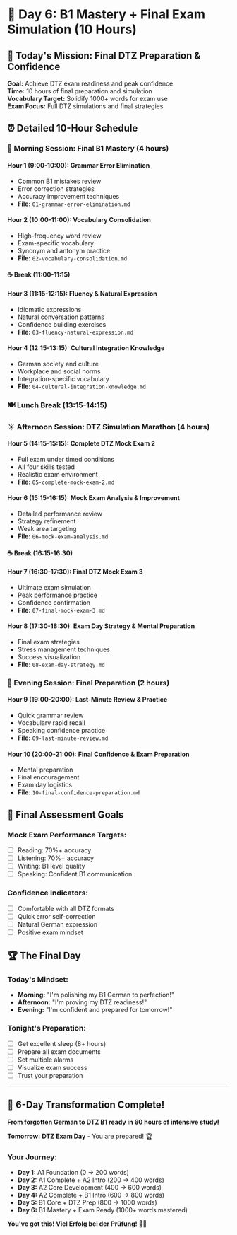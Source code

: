 # 📅 Day 6: B1 Mastery + Final Exam Simulation (10 Hours)

## 🎯 **Today's Mission: Final DTZ Preparation & Confidence**

**Goal:** Achieve DTZ exam readiness and peak confidence  
**Time:** 10 hours of final preparation and simulation  
**Vocabulary Target:** Solidify 1000+ words for exam use  
**Exam Focus:** Full DTZ simulations and final strategies  

## ⏰ **Detailed 10-Hour Schedule**

### **🌅 Morning Session: Final B1 Mastery (4 hours)**

#### **Hour 1 (9:00-10:00): Grammar Error Elimination**
- Common B1 mistakes review
- Error correction strategies
- Accuracy improvement techniques
- **File:** `01-grammar-error-elimination.md`

#### **Hour 2 (10:00-11:00): Vocabulary Consolidation**
- High-frequency word review
- Exam-specific vocabulary
- Synonym and antonym practice
- **File:** `02-vocabulary-consolidation.md`

#### **☕ Break (11:00-11:15)**

#### **Hour 3 (11:15-12:15): Fluency & Natural Expression**
- Idiomatic expressions
- Natural conversation patterns
- Confidence building exercises
- **File:** `03-fluency-natural-expression.md`

#### **Hour 4 (12:15-13:15): Cultural Integration Knowledge**
- German society and culture
- Workplace and social norms
- Integration-specific vocabulary
- **File:** `04-cultural-integration-knowledge.md`

### **🍽️ Lunch Break (13:15-14:15)**

### **☀️ Afternoon Session: DTZ Simulation Marathon (4 hours)**

#### **Hour 5 (14:15-15:15): Complete DTZ Mock Exam 2**
- Full exam under timed conditions
- All four skills tested
- Realistic exam environment
- **File:** `05-complete-mock-exam-2.md`

#### **Hour 6 (15:15-16:15): Mock Exam Analysis & Improvement**
- Detailed performance review
- Strategy refinement
- Weak area targeting
- **File:** `06-mock-exam-analysis.md`

#### **☕ Break (16:15-16:30)**

#### **Hour 7 (16:30-17:30): Final DTZ Mock Exam 3**
- Ultimate exam simulation
- Peak performance practice
- Confidence confirmation
- **File:** `07-final-mock-exam-3.md`

#### **Hour 8 (17:30-18:30): Exam Day Strategy & Mental Preparation**
- Final exam strategies
- Stress management techniques
- Success visualization
- **File:** `08-exam-day-strategy.md`

### **🌙 Evening Session: Final Preparation (2 hours)**

#### **Hour 9 (19:00-20:00): Last-Minute Review & Practice**
- Quick grammar review
- Vocabulary rapid recall
- Speaking confidence practice
- **File:** `09-last-minute-review.md`

#### **Hour 10 (20:00-21:00): Final Confidence & Exam Preparation**
- Mental preparation
- Final encouragement
- Exam day logistics
- **File:** `10-final-confidence-preparation.md`

## 🎯 **Final Assessment Goals**

### **Mock Exam Performance Targets:**
- [ ] Reading: 70%+ accuracy
- [ ] Listening: 70%+ accuracy
- [ ] Writing: B1 level quality
- [ ] Speaking: Confident B1 communication

### **Confidence Indicators:**
- [ ] Comfortable with all DTZ formats
- [ ] Quick error self-correction
- [ ] Natural German expression
- [ ] Positive exam mindset

## 🏆 **The Final Day**

### **Today's Mindset:**
- **Morning:** "I'm polishing my B1 German to perfection!"
- **Afternoon:** "I'm proving my DTZ readiness!"
- **Evening:** "I'm confident and prepared for tomorrow!"

### **Tonight's Preparation:**
- [ ] Get excellent sleep (8+ hours)
- [ ] Prepare all exam documents
- [ ] Set multiple alarms
- [ ] Visualize exam success
- [ ] Trust your preparation

---

## 🌟 **6-Day Transformation Complete!**

**From forgotten German to DTZ B1 ready in 60 hours of intensive study!**

**Tomorrow:** **DTZ Exam Day** - You are prepared! 🏆

### **Your Journey:**
- **Day 1:** A1 Foundation (0 → 200 words)
- **Day 2:** A1 Complete + A2 Intro (200 → 400 words)
- **Day 3:** A2 Core Development (400 → 600 words)
- **Day 4:** A2 Complete + B1 Intro (600 → 800 words)
- **Day 5:** B1 Core + DTZ Prep (800 → 1000 words)
- **Day 6:** B1 Mastery + Exam Ready (1000+ words mastered)

**You've got this! Viel Erfolg bei der Prüfung! 🎯💪** 